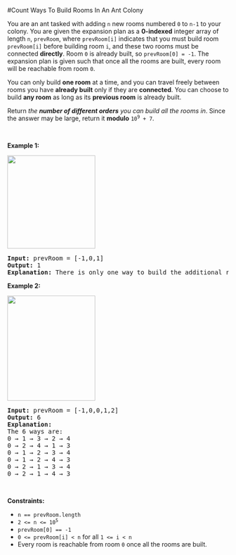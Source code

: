 #Count Ways To Build Rooms In An Ant Colony
<p>You are an ant tasked with adding <code>n</code> new rooms numbered <code>0</code> to <code>n-1</code> to your colony. You are given the expansion plan as a <strong>0-indexed</strong> integer array of length <code>n</code>, <code>prevRoom</code>, where <code>prevRoom[i]</code> indicates that you must build room <code>prevRoom[i]</code> before building room <code>i</code>, and these two rooms must be connected <strong>directly</strong>. Room <code>0</code> is already built, so <code>prevRoom[0] = -1</code>. The expansion plan is given such that once all the rooms are built, every room will be reachable from room <code>0</code>.</p>
<p>You can only build <strong>one room</strong> at a time, and you can travel freely between rooms you have <strong>already built</strong> only if they are <strong>connected</strong>. You can choose to build <strong>any room</strong> as long as its <strong>previous room</strong> is already built.</p>
<p>Return <em>the <strong>number of different orders</strong> you can build all the rooms in</em>. Since the answer may be large, return it <strong>modulo</strong> <code>10<sup>9</sup> + 7</code>.</p>
<p> </p>
<p><strong class="example">Example 1:</strong></p>
<img alt="" src="https://assets.leetcode.com/uploads/2021/06/19/d1.JPG" style="width:200px;height:212px"/>
<pre><strong>Input:</strong> prevRoom = [-1,0,1]
<strong>Output:</strong> 1
<strong>Explanation:</strong> There is only one way to build the additional rooms: 0 → 1 → 2
</pre>
<p><strong class="example">Example 2:</strong></p>
<strong><img alt="" src="https://assets.leetcode.com/uploads/2021/06/19/d2.JPG" style="width:200px;height:239px"/></strong>
<pre><strong>Input:</strong> prevRoom = [-1,0,0,1,2]
<strong>Output:</strong> 6
<strong>Explanation:
</strong>The 6 ways are:
0 → 1 → 3 → 2 → 4
0 → 2 → 4 → 1 → 3
0 → 1 → 2 → 3 → 4
0 → 1 → 2 → 4 → 3
0 → 2 → 1 → 3 → 4
0 → 2 → 1 → 4 → 3
</pre>
<p> </p>
<p><strong>Constraints:</strong></p>
<ul>
<li><code>n == prevRoom.length</code></li>
<li><code>2 &lt;= n &lt;= 10<sup>5</sup></code></li>
<li><code>prevRoom[0] == -1</code></li>
<li><code>0 &lt;= prevRoom[i] &lt; n</code> for all <code>1 &lt;= i &lt; n</code></li>
<li>Every room is reachable from room <code>0</code> once all the rooms are built.</li>
</ul>
